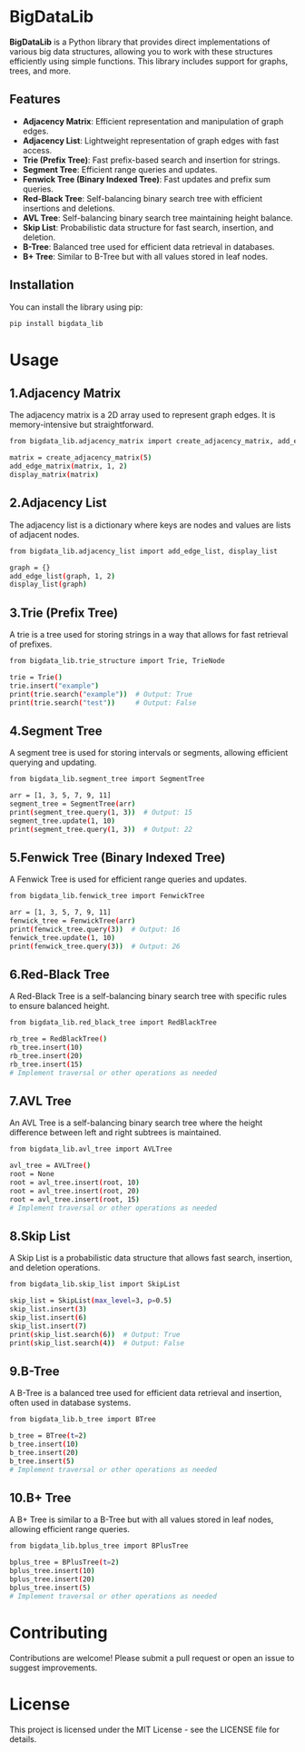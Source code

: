 # BigDataLib

**BigDataLib** is a Python library that provides direct implementations of various big data structures, allowing you to work with these structures efficiently using simple functions. This library includes support for graphs, trees, and more.

## Features

- **Adjacency Matrix**: Efficient representation and manipulation of graph edges.
- **Adjacency List**: Lightweight representation of graph edges with fast access.
- **Trie (Prefix Tree)**: Fast prefix-based search and insertion for strings.
- **Segment Tree**: Efficient range queries and updates.
- **Fenwick Tree (Binary Indexed Tree)**: Fast updates and prefix sum queries.
- **Red-Black Tree**: Self-balancing binary search tree with efficient insertions and deletions.
- **AVL Tree**: Self-balancing binary search tree maintaining height balance.
- **Skip List**: Probabilistic data structure for fast search, insertion, and deletion.
- **B-Tree**: Balanced tree used for efficient data retrieval in databases.
- **B+ Tree**: Similar to B-Tree but with all values stored in leaf nodes.

## Installation

You can install the library using pip:

```bash
pip install bigdata_lib
```

# Usage

## 1.Adjacency Matrix
The adjacency matrix is a 2D array used to represent graph edges. It is memory-intensive but straightforward.
```bash
from bigdata_lib.adjacency_matrix import create_adjacency_matrix, add_edge_matrix, display_matrix

matrix = create_adjacency_matrix(5)
add_edge_matrix(matrix, 1, 2)
display_matrix(matrix)
```

## 2.Adjacency List
The adjacency list is a dictionary where keys are nodes and values are lists of adjacent nodes.
```bash
from bigdata_lib.adjacency_list import add_edge_list, display_list

graph = {}
add_edge_list(graph, 1, 2)
display_list(graph)
```
## 3.Trie (Prefix Tree)
A trie is a tree used for storing strings in a way that allows for fast retrieval of prefixes.
```bash
from bigdata_lib.trie_structure import Trie, TrieNode

trie = Trie()
trie.insert("example")
print(trie.search("example"))  # Output: True
print(trie.search("test"))     # Output: False
```

## 4.Segment Tree
A segment tree is used for storing intervals or segments, allowing efficient querying and updating.
```bash
from bigdata_lib.segment_tree import SegmentTree

arr = [1, 3, 5, 7, 9, 11]
segment_tree = SegmentTree(arr)
print(segment_tree.query(1, 3))  # Output: 15
segment_tree.update(1, 10)
print(segment_tree.query(1, 3))  # Output: 22
```

## 5.Fenwick Tree (Binary Indexed Tree)
A Fenwick Tree is used for efficient range queries and updates.
```bash
from bigdata_lib.fenwick_tree import FenwickTree

arr = [1, 3, 5, 7, 9, 11]
fenwick_tree = FenwickTree(arr)
print(fenwick_tree.query(3))  # Output: 16
fenwick_tree.update(1, 10)
print(fenwick_tree.query(3))  # Output: 26
```

## 6.Red-Black Tree
A Red-Black Tree is a self-balancing binary search tree with specific rules to ensure balanced height.
```bash
from bigdata_lib.red_black_tree import RedBlackTree

rb_tree = RedBlackTree()
rb_tree.insert(10)
rb_tree.insert(20)
rb_tree.insert(15)
# Implement traversal or other operations as needed
```

## 7.AVL Tree
An AVL Tree is a self-balancing binary search tree where the height difference between left and right subtrees is maintained.
```bash
from bigdata_lib.avl_tree import AVLTree

avl_tree = AVLTree()
root = None
root = avl_tree.insert(root, 10)
root = avl_tree.insert(root, 20)
root = avl_tree.insert(root, 15)
# Implement traversal or other operations as needed
```

## 8.Skip List
A Skip List is a probabilistic data structure that allows fast search, insertion, and deletion operations.
```bash
from bigdata_lib.skip_list import SkipList

skip_list = SkipList(max_level=3, p=0.5)
skip_list.insert(3)
skip_list.insert(6)
skip_list.insert(7)
print(skip_list.search(6))  # Output: True
print(skip_list.search(4))  # Output: False
```

## 9.B-Tree
A B-Tree is a balanced tree used for efficient data retrieval and insertion, often used in database systems.
```bash
from bigdata_lib.b_tree import BTree

b_tree = BTree(t=2)
b_tree.insert(10)
b_tree.insert(20)
b_tree.insert(5)
# Implement traversal or other operations as needed
```

## 10.B+ Tree
A B+ Tree is similar to a B-Tree but with all values stored in leaf nodes, allowing efficient range queries.
```bash
from bigdata_lib.bplus_tree import BPlusTree

bplus_tree = BPlusTree(t=2)
bplus_tree.insert(10)
bplus_tree.insert(20)
bplus_tree.insert(5)
# Implement traversal or other operations as needed
```

# Contributing
Contributions are welcome! Please submit a pull request or open an issue to suggest improvements.

# License
This project is licensed under the MIT License - see the LICENSE file for details.
